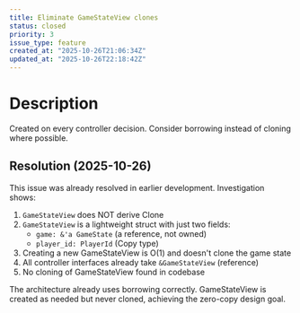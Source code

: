 ```yaml
---
title: Eliminate GameStateView clones
status: closed
priority: 3
issue_type: feature
created_at: "2025-10-26T21:06:34Z"
updated_at: "2025-10-26T22:18:42Z"
---
```


# Description

Created on every controller decision.
Consider borrowing instead of cloning where possible.

## Resolution (2025-10-26)

This issue was already resolved in earlier development. Investigation shows:

1. `GameStateView` does NOT derive Clone
2. `GameStateView` is a lightweight struct with just two fields:
   - `game: &'a GameState` (a reference, not owned)
   - `player_id: PlayerId` (Copy type)
3. Creating a new GameStateView is O(1) and doesn't clone the game state
4. All controller interfaces already take `&GameStateView` (reference)
5. No cloning of GameStateView found in codebase

The architecture already uses borrowing correctly. GameStateView is created as needed but never cloned, achieving the zero-copy design goal.
